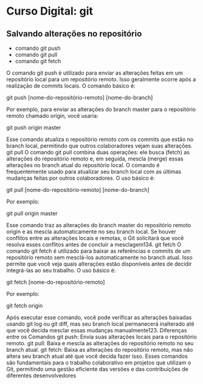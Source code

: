 # Curso Digital: git

## Salvando alterações no repositório

- comando git push
- comando git pull
- comando git fetch

O comando git push é utilizado para enviar as alterações feitas em um repositório local para um repositório remoto. Isso geralmente ocorre após a realização de commits locais. O comando básico é:

git push [nome-do-repositório-remoto] [nome-do-branch]

Por exemplo, para enviar as alterações do branch master para o repositório remoto chamado origin, você usaria:

git push origin master

Esse comando atualiza o repositório remoto com os commits que estão no branch local, permitindo que outros colaboradores vejam suas alterações.
git pull
O comando git pull combina duas operações: ele busca (fetch) as alterações do repositório remoto e, em seguida, mescla (merge) essas alterações no branch atual do repositório local. O comando é frequentemente usado para atualizar seu branch local com as últimas mudanças feitas por outros colaboradores. O uso básico é:

git pull [nome-do-repositório-remoto] [nome-do-branch]

Por exemplo:

git pull origin master

Esse comando traz as alterações do branch master do repositório remoto origin e as mescla automaticamente no seu branch local. Se houver conflitos entre as alterações locais e remotas, o Git solicitará que você resolva esses conflitos antes de concluir a mesclagem134.
git fetch
O comando git fetch é utilizado para baixar as referências e commits de um repositório remoto sem mesclá-los automaticamente no branch atual. Isso permite que você veja quais alterações estão disponíveis antes de decidir integrá-las ao seu trabalho. O uso básico é:

git fetch [nome-do-repositório-remoto]

Por exemplo:

git fetch origin

Após executar esse comando, você pode verificar as alterações baixadas usando git log ou git diff, mas seu branch local permanecerá inalterado até que você decida mesclar essas mudanças manualmente123.
Diferenças entre os Comandos
git push: Envia suas alterações locais para o repositório remoto.
git pull: Baixa e mescla as alterações do repositório remoto no seu branch atual.
git fetch: Baixa as alterações do repositório remoto, mas não altera seu branch atual até que você decida fazer isso.
Esses comandos são fundamentais para o trabalho colaborativo em projetos que utilizam o Git, permitindo uma gestão eficiente das versões e das contribuições de diferentes desenvolvedores
